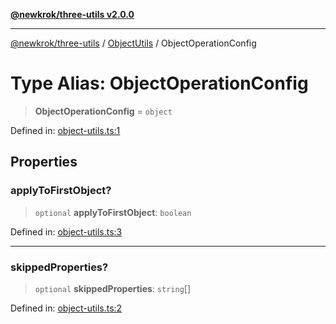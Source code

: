 [**@newkrok/three-utils v2.0.0**](../../../../README.md)

***

[@newkrok/three-utils](../../../../globals.md) / [ObjectUtils](../README.md) / ObjectOperationConfig

# Type Alias: ObjectOperationConfig

> **ObjectOperationConfig** = `object`

Defined in: [object-utils.ts:1](https://github.com/NewKrok/three-utils/blob/8b62813b0bd4d9cac17cb2423f600f7f4b2f5818/src/object-utils.ts#L1)

## Properties

### applyToFirstObject?

> `optional` **applyToFirstObject**: `boolean`

Defined in: [object-utils.ts:3](https://github.com/NewKrok/three-utils/blob/8b62813b0bd4d9cac17cb2423f600f7f4b2f5818/src/object-utils.ts#L3)

***

### skippedProperties?

> `optional` **skippedProperties**: `string`[]

Defined in: [object-utils.ts:2](https://github.com/NewKrok/three-utils/blob/8b62813b0bd4d9cac17cb2423f600f7f4b2f5818/src/object-utils.ts#L2)
